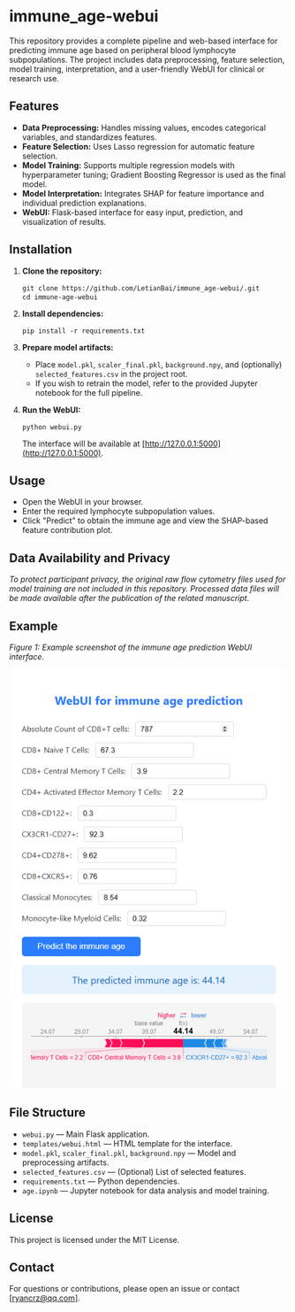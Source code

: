 # immune_age-webui
This repository provides a complete pipeline and web-based interface for predicting immune age based on peripheral blood lymphocyte subpopulations. The project includes data preprocessing, feature selection, model training, interpretation, and a user-friendly WebUI for clinical or research use.
## Features

- **Data Preprocessing:** Handles missing values, encodes categorical variables, and standardizes features.
- **Feature Selection:** Uses Lasso regression for automatic feature selection.
- **Model Training:** Supports multiple regression models with hyperparameter tuning; Gradient Boosting Regressor is used as the final model.
- **Model Interpretation:** Integrates SHAP for feature importance and individual prediction explanations.
- **WebUI:** Flask-based interface for easy input, prediction, and visualization of results.

## Installation

1. **Clone the repository:**
   ```
   git clone https://github.com/LetianBai/immune_age-webui/.git
   cd immune-age-webui
   ```

2. **Install dependencies:**
   ```
   pip install -r requirements.txt
   ```

3. **Prepare model artifacts:**
   - Place `model.pkl`, `scaler_final.pkl`, `background.npy`, and (optionally) `selected_features.csv` in the project root.
   - If you wish to retrain the model, refer to the provided Jupyter notebook for the full pipeline.

4. **Run the WebUI:**
   ```
   python webui.py
   ```
   The interface will be available at [http://127.0.0.1:5000](http://127.0.0.1:5000).

## Usage

- Open the WebUI in your browser.
- Enter the required lymphocyte subpopulation values.
- Click "Predict" to obtain the immune age and view the SHAP-based feature contribution plot.

## Data Availability and Privacy

*To protect participant privacy, the original raw flow cytometry files used for model training are not included in this repository. Processed data files will be made available after the publication of the related manuscript.*

## Example

*Figure 1: Example screenshot of the immune age prediction WebUI interface.*

![WebUI Example](webui_example.png)  

## File Structure

- `webui.py` — Main Flask application.
- `templates/webui.html` — HTML template for the interface.
- `model.pkl`, `scaler_final.pkl`, `background.npy` — Model and preprocessing artifacts.
- `selected_features.csv` — (Optional) List of selected features.
- `requirements.txt` — Python dependencies.
- `age.ipynb` — Jupyter notebook for data analysis and model training.


## License

This project is licensed under the MIT License.

## Contact

For questions or contributions, please open an issue or contact [ryancrz@qq.com].

